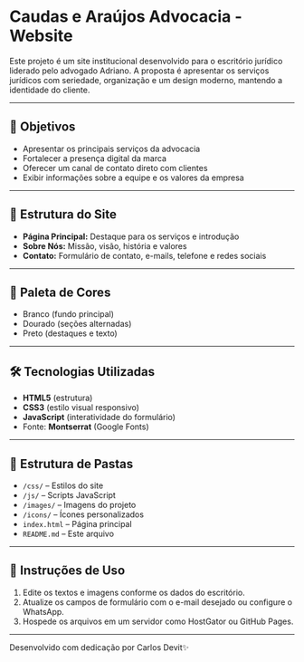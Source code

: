 # Caudas e Araújos Advocacia - Website

Este projeto é um site institucional desenvolvido para o escritório jurídico liderado pelo advogado Adriano. A proposta é apresentar os serviços jurídicos com seriedade, organização e um design moderno, mantendo a identidade do cliente.

---

## 📌 Objetivos

- Apresentar os principais serviços da advocacia
- Fortalecer a presença digital da marca
- Oferecer um canal de contato direto com clientes
- Exibir informações sobre a equipe e os valores da empresa

---

## 🧱 Estrutura do Site

- **Página Principal:** Destaque para os serviços e introdução
- **Sobre Nós:** Missão, visão, história e valores
- **Contato:** Formulário de contato, e-mails, telefone e redes sociais

---

## 🎨 Paleta de Cores

- Branco (fundo principal)
- Dourado (seções alternadas)
- Preto (destaques e texto)

---

## 🛠️ Tecnologias Utilizadas

- **HTML5** (estrutura)
- **CSS3** (estilo visual responsivo)
- **JavaScript** (interatividade do formulário)
- Fonte: **Montserrat** (Google Fonts)

---

## 📁 Estrutura de Pastas

- `/css/` – Estilos do site
- `/js/` – Scripts JavaScript
- `/images/` – Imagens do projeto
- `/icons/` – Ícones personalizados
- `index.html` – Página principal
- `README.md` – Este arquivo

---

## 🔧 Instruções de Uso

1. Edite os textos e imagens conforme os dados do escritório.
2. Atualize os campos de formulário com o e-mail desejado ou configure o WhatsApp.
3. Hospede os arquivos em um servidor como HostGator ou GitHub Pages.

---

Desenvolvido com dedicação por Carlos Devit✨
